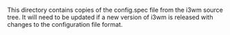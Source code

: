 This directory contains copies of the config.spec file from the i3wm source tree.
It will need to be updated if a new version of i3wm is released with changes to 
the configuration file format.
